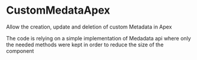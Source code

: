 # CustomMedataApex
Allow the creation, update and deletion of custom Metadata in Apex

The code is relying on a simple implementation of Medadata api where only the needed methods were kept in order to reduce the size of the component
